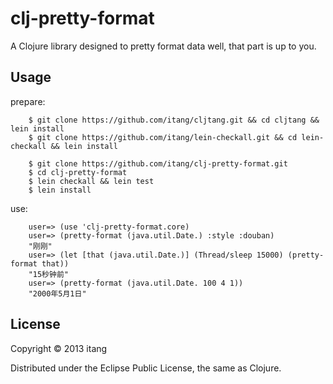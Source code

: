 # clj-pretty-format

A Clojure library designed to pretty format data well, that part is up to you.

## Usage

prepare:

        $ git clone https://github.com/itang/cljtang.git && cd cljtang && lein install
        $ git clone https://github.com/itang/lein-checkall.git && cd lein-checkall && lein install

        $ git clone https://github.com/itang/clj-pretty-format.git
        $ cd clj-pretty-format
        $ lein checkall && lein test
        $ lein install

use:

        user=> (use 'clj-pretty-format.core)
        user=> (pretty-format (java.util.Date.) :style :douban)
        "刚刚"
        user=> (let [that (java.util.Date.)] (Thread/sleep 15000) (pretty-format that))
        "15秒钟前"
        user=> (pretty-format (java.util.Date. 100 4 1))
        "2000年5月1日"

## License

Copyright © 2013 itang

Distributed under the Eclipse Public License, the same as Clojure.
